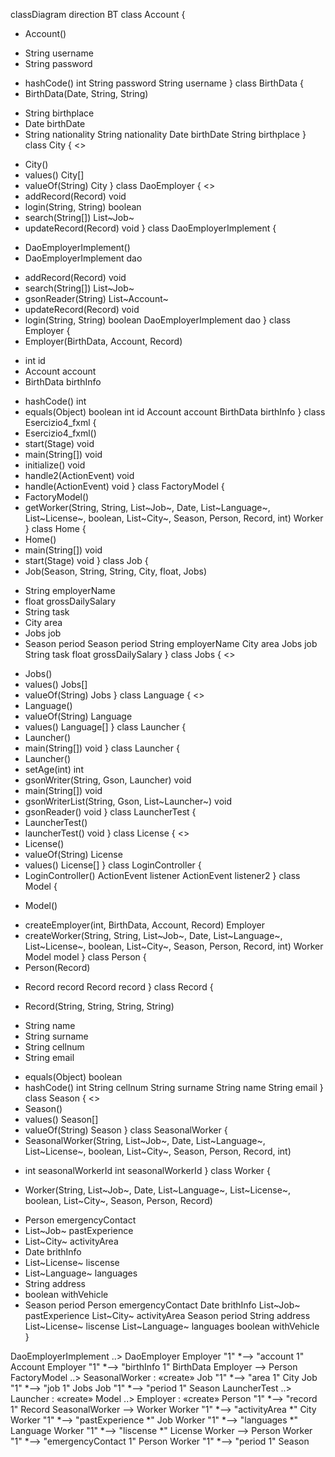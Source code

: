 classDiagram
direction BT
class Account {
  + Account() 
  - String username
  - String password
  + hashCode() int
   String password
   String username
}
class BirthData {
  + BirthData(Date, String, String) 
  - String birthplace
  - Date birthDate
  - String nationality
   String nationality
   Date birthDate
   String birthplace
}
class City {
<<enumeration>>
  + City() 
  + values() City[]
  + valueOf(String) City
}
class DaoEmployer {
<<Interface>>
  + addRecord(Record) void
  + login(String, String) boolean
  + search(String[]) List~Job~
  + updateRecord(Record) void
}
class DaoEmployerImplement {
  - DaoEmployerImplement() 
  - DaoEmployerImplement dao
  + addRecord(Record) void
  + search(String[]) List~Job~
  + gsonReader(String) List~Account~
  + updateRecord(Record) void
  + login(String, String) boolean
   DaoEmployerImplement dao
}
class Employer {
  + Employer(BirthData, Account, Record) 
  - int id
  - Account account
  - BirthData birthInfo
  + hashCode() int
  + equals(Object) boolean
   int id
   Account account
   BirthData birthInfo
}
class Esercizio4_fxml {
  + Esercizio4_fxml() 
  + start(Stage) void
  + main(String[]) void
  + initialize() void
  + handle2(ActionEvent) void
  + handle(ActionEvent) void
}
class FactoryModel {
  + FactoryModel() 
  + getWorker(String, String, List~Job~, Date, List~Language~, List~License~, boolean, List~City~, Season, Person, Record, int) Worker
}
class Home {
  + Home() 
  + main(String[]) void
  + start(Stage) void
}
class Job {
  + Job(Season, String, String, City, float, Jobs) 
  - String employerName
  - float grossDailySalary
  - String task
  - City area
  - Jobs job
  - Season period
   Season period
   String employerName
   City area
   Jobs job
   String task
   float grossDailySalary
}
class Jobs {
<<enumeration>>
  + Jobs() 
  + values() Jobs[]
  + valueOf(String) Jobs
}
class Language {
<<enumeration>>
  + Language() 
  + valueOf(String) Language
  + values() Language[]
}
class Launcher {
  + Launcher() 
  + main(String[]) void
}
class Launcher {
  + Launcher() 
  + setAge(int) int
  + gsonWriter(String, Gson, Launcher) void
  + main(String[]) void
  + gsonWriterList(String, Gson, List~Launcher~) void
  + gsonReader() void
}
class LauncherTest {
  + LauncherTest() 
  + launcherTest() void
}
class License {
<<enumeration>>
  + License() 
  + valueOf(String) License
  + values() License[]
}
class LoginController {
  + LoginController() 
   ActionEvent listener
   ActionEvent listener2
}
class Model {
  - Model() 
  + createEmployer(int, BirthData, Account, Record) Employer
  + createWorker(String, String, List~Job~, Date, List~Language~, List~License~, boolean, List~City~, Season, Person, Record, int) Worker
   Model model
}
class Person {
  + Person(Record) 
  - Record record
   Record record
}
class Record {
  + Record(String, String, String, String) 
  - String name
  - String surname
  - String cellnum
  - String email
  + equals(Object) boolean
  + hashCode() int
   String cellnum
   String surname
   String name
   String email
}
class Season {
<<enumeration>>
  + Season() 
  + values() Season[]
  + valueOf(String) Season
}
class SeasonalWorker {
  + SeasonalWorker(String, List~Job~, Date, List~Language~, List~License~, boolean, List~City~, Season, Person, Record, int) 
  - int seasonalWorkerId
   int seasonalWorkerId
}
class Worker {
  + Worker(String, List~Job~, Date, List~Language~, List~License~, boolean, List~City~, Season, Person, Record) 
  - Person emergencyContact
  - List~Job~ pastExperience
  - List~City~ activityArea
  - Date brithInfo
  - List~License~ liscense
  - List~Language~ languages
  - String address
  - boolean withVehicle
  - Season period
   Person emergencyContact
   Date brithInfo
   List~Job~ pastExperience
   List~City~ activityArea
   Season period
   String address
   List~License~ liscense
   List~Language~ languages
   boolean withVehicle
}

DaoEmployerImplement  ..>  DaoEmployer 
Employer "1" *--> "account 1" Account 
Employer "1" *--> "birthInfo 1" BirthData 
Employer  -->  Person 
FactoryModel  ..>  SeasonalWorker : «create»
Job "1" *--> "area 1" City 
Job "1" *--> "job 1" Jobs 
Job "1" *--> "period 1" Season 
LauncherTest  ..>  Launcher : «create»
Model  ..>  Employer : «create»
Person "1" *--> "record 1" Record 
SeasonalWorker  -->  Worker 
Worker "1" *--> "activityArea *" City 
Worker "1" *--> "pastExperience *" Job 
Worker "1" *--> "languages *" Language 
Worker "1" *--> "liscense *" License 
Worker  -->  Person 
Worker "1" *--> "emergencyContact 1" Person 
Worker "1" *--> "period 1" Season 
